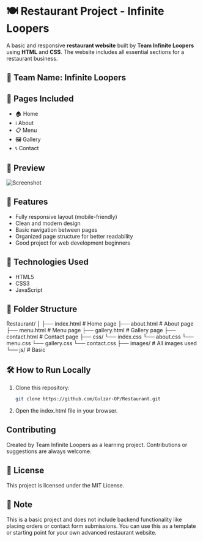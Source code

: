 # 🍽️ Restaurant Project - Infinite Loopers

A basic and responsive **restaurant website** built by **Team Infinite Loopers** using **HTML** and **CSS**. The website includes all essential sections for a restaurant business.

## 👥 Team Name: Infinite Loopers

## 📄 Pages Included

- 🏠 Home
- ℹ️ About
- 📋 Menu
- 🖼️ Gallery
- 📞 Contact

## 📸 Preview

![Screenshot](screenshot.png) <!-- Add a screenshot of your homepage -->

## 🚀 Features

- Fully responsive layout (mobile-friendly)
- Clean and modern design
- Basic navigation between pages
- Organized page structure for better readability
- Good project for web development beginners

## 🧰 Technologies Used

- HTML5
- CSS3
- JavaScript

## 📁 Folder Structure

Restaurant/ │ 
├── index.html # Home page 
├── about.html # About page 
├── menu.html # Menu page 
├── gallery.html # Gallery page 
├── contact.html # Contact page 
├── css/ 
  └── index.css 
  └── about.css
  └── menu.css
  └── gallery.css
  └── contact.css
├── images/ # All images used 
└── js/ # Basic


## 🛠️ How to Run Locally

1. Clone this repository:
   ```bash
   git clone https://github.com/Gulzar-OP/Restaurant.git
   
2. Open the index.html file in your browser.

## Contributing
Created by Team Infinite Loopers as a learning project. Contributions or suggestions are always welcome.

## 📄 License
This project is licensed under the MIT License.

## 📢 Note
This is a basic project and does not include backend functionality like placing orders or contact form submissions. You can use this as a template or starting point for your own advanced restaurant website.



